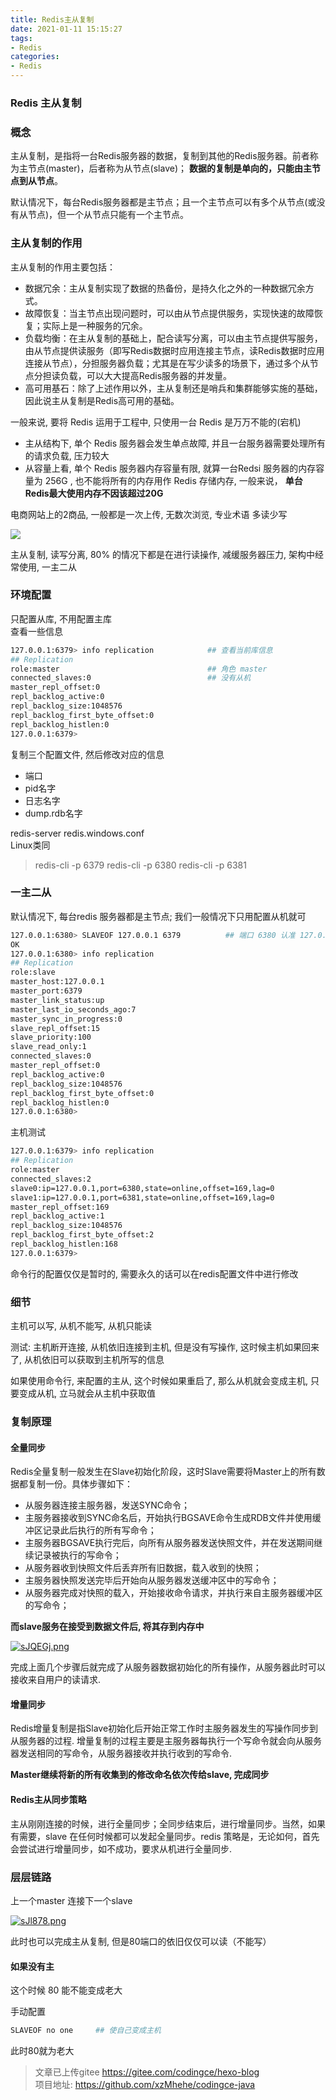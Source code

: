```yaml
---
title: Redis主从复制
date: 2021-01-11 15:15:27
tags:
- Redis
categories: 
- Redis
---
```


### Redis 主从复制

### 概念
主从复制，是指将一台Redis服务器的数据，复制到其他的Redis服务器。前者称为主节点(master)，后者称为从节点(slave)； **数据的复制是单向的，只能由主节点到从节点**。

默认情况下，每台Redis服务器都是主节点；且一个主节点可以有多个从节点(或没有从节点)，但一个从节点只能有一个主节点。

### 主从复制的作用
主从复制的作用主要包括：

- 数据冗余：主从复制实现了数据的热备份，是持久化之外的一种数据冗余方式。
- 故障恢复：当主节点出现问题时，可以由从节点提供服务，实现快速的故障恢复；实际上是一种服务的冗余。
- 负载均衡：在主从复制的基础上，配合读写分离，可以由主节点提供写服务，由从节点提供读服务（即写Redis数据时应用连接主节点，读Redis数据时应用连接从节点），分担服务器负载；尤其是在写少读多的场景下，通过多个从节点分担读负载，可以大大提高Redis服务器的并发量。
- 高可用基石：除了上述作用以外，主从复制还是哨兵和集群能够实施的基础，因此说主从复制是Redis高可用的基础。

一般来说, 要将 Redis 运用于工程中, 只使用一台 Redis 是万万不能的(宕机)
- 主从结构下, 单个 Redis 服务器会发生单点故障, 并且一台服务器需要处理所有的请求负载, 压力较大
- 从容量上看, 单个 Redis 服务器内存容量有限, 就算一台Redsi 服务器的内存容量为 256G , 也不能将所有的内存用作 Redis 存储内存, 一般来说， **单台Redis最大使用内存不因该超过20G**

电商网站上的2商品, 一般都是一次上传, 无数次浏览, 专业术语 多读少写

![](https://image.codingce.com.cn/rzhucong.png)

主从复制, 读写分离, 80% 的情况下都是在进行读操作, 减缓服务器压力, 架构中经常使用, 一主二从



### 环境配置
只配置从库, 不用配置主库    
查看一些信息
```bash
127.0.0.1:6379> info replication            ## 查看当前库信息
## Replication
role:master                                 ## 角色 master
connected_slaves:0                          ## 没有从机
master_repl_offset:0
repl_backlog_active:0
repl_backlog_size:1048576
repl_backlog_first_byte_offset:0
repl_backlog_histlen:0
127.0.0.1:6379>
```


复制三个配置文件, 然后修改对应的信息
- 端口
- pid名字
- 日志名字
- dump.rdb名字

redis-server redis.windows.conf      
Linux类同

>redis-cli -p 6379
>redis-cli -p 6380
>redis-cli -p 6381

### 一主二从
默认情况下, 每台redis 服务器都是主节点; 我们一般情况下只用配置从机就可

```bash
127.0.0.1:6380> SLAVEOF 127.0.0.1 6379          ## 端口 6380 认准 127.0.0.1 6379 为主
OK
127.0.0.1:6380> info replication
## Replication
role:slave
master_host:127.0.0.1
master_port:6379
master_link_status:up
master_last_io_seconds_ago:7
master_sync_in_progress:0
slave_repl_offset:15
slave_priority:100
slave_read_only:1
connected_slaves:0
master_repl_offset:0
repl_backlog_active:0
repl_backlog_size:1048576
repl_backlog_first_byte_offset:0
repl_backlog_histlen:0
127.0.0.1:6380> 
```

主机测试
```bash
127.0.0.1:6379> info replication
## Replication
role:master
connected_slaves:2
slave0:ip=127.0.0.1,port=6380,state=online,offset=169,lag=0
slave1:ip=127.0.0.1,port=6381,state=online,offset=169,lag=0
master_repl_offset:169
repl_backlog_active:1
repl_backlog_size:1048576
repl_backlog_first_byte_offset:2
repl_backlog_histlen:168
127.0.0.1:6379>  
```




命令行的配置仅仅是暂时的, 需要永久的话可以在redis配置文件中进行修改

### 细节
主机可以写, 从机不能写, 从机只能读

测试: 主机断开连接, 从机依旧连接到主机, 但是没有写操作, 这时候主机如果回来了, 从机依旧可以获取到主机所写的信息


如果使用命令行, 来配置的主从, 这个时候如果重启了, 那么从机就会变成主机, 只要变成从机, 立马就会从主机中获取值

### 复制原理
#### 全量同步
Redis全量复制一般发生在Slave初始化阶段，这时Slave需要将Master上的所有数据都复制一份。具体步骤如下： 
-  从服务器连接主服务器，发送SYNC命令； 
-  主服务器接收到SYNC命名后，开始执行BGSAVE命令生成RDB文件并使用缓冲区记录此后执行的所有写命令； 
-  主服务器BGSAVE执行完后，向所有从服务器发送快照文件，并在发送期间继续记录被执行的写命令； 
-  从服务器收到快照文件后丢弃所有旧数据，载入收到的快照； 
-  主服务器快照发送完毕后开始向从服务器发送缓冲区中的写命令； 
-  从服务器完成对快照的载入，开始接收命令请求，并执行来自主服务器缓冲区的写命令；

**而slave服务在接受到数据文件后, 将其存到内存中**

[![sJQEGj.png](https://s3.ax1x.com/2021/01/12/sJQEGj.png)](https://imgchr.com/i/sJQEGj)

完成上面几个步骤后就完成了从服务器数据初始化的所有操作，从服务器此时可以接收来自用户的读请求.

#### 增量同步
Redis增量复制是指Slave初始化后开始正常工作时主服务器发生的写操作同步到从服务器的过程.
增量复制的过程主要是主服务器每执行一个写命令就会向从服务器发送相同的写命令，从服务器接收并执行收到的写命令.

**Master继续将新的所有收集到的修改命名依次传给slave, 完成同步**


#### Redis主从同步策略
主从刚刚连接的时候，进行全量同步；全同步结束后，进行增量同步。当然，如果有需要，slave 在任何时候都可以发起全量同步。redis 策略是，无论如何，首先会尝试进行增量同步，如不成功，要求从机进行全量同步.


### 层层链路
上一个master 连接下一个slave

[![sJl878.png](https://s3.ax1x.com/2021/01/12/sJl878.png)](https://imgchr.com/i/sJl878)

此时也可以完成主从复制, 但是80端口的依旧仅仅可以读（不能写）


#### 如果没有主
这个时候 80 能不能变成老大

手动配置
```bash
SLAVEOF no one     ## 使自己变成主机
```

此时80就为老大      

>文章已上传gitee https://gitee.com/codingce/hexo-blog   
>项目地址: https://github.com/xzMhehe/codingce-java